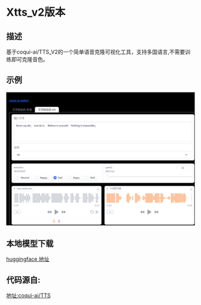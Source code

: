 # Xtts_v2版本

## 描述

基于coqui-ai/TTS_V2的一个简单语音克隆可视化工具，支持多国语言,不需要训练即可克隆音色。


## 示例
 ![1.png](source/asset/1.png)
 

## 本地模型下载
 [huggingface 地址](https://huggingface.co/coqui/XTTS-v2/tree/main)

## 代码源自:

[地址:coqui-ai/TTS](https://github.com/coqui-ai/TTS)